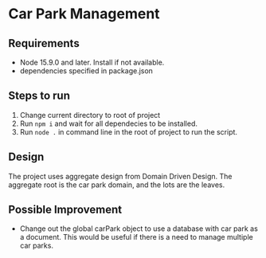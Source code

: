 # Car Park Management

## Requirements
- Node 15.9.0 and later. Install if not available.
- dependencies specified in package.json

## Steps to run
1) Change current directory to root of project
2) Run ```npm i``` and wait for all dependecies to be installed.
3) Run ```node .``` in command line in the root of project to run the script.

## Design
The project uses aggregate design from Domain Driven Design.
The aggregate root is the car park domain, and the lots are the leaves. 

## Possible Improvement
- Change out the global carPark object to use a database with car park as a document. 
  This would be useful if there is a need to manage multiple car parks.
